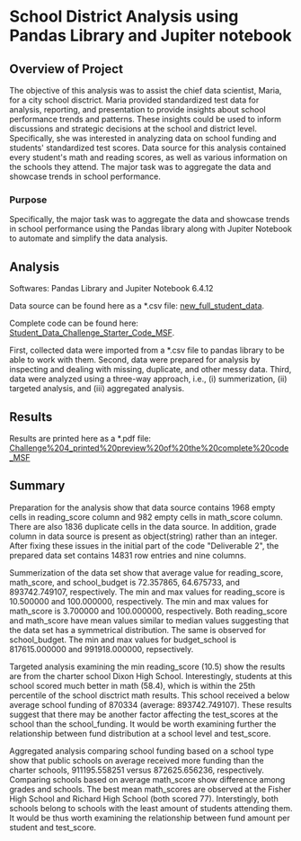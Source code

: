# School District Analysis using Pandas Library and Jupiter notebook

## **Overview of Project**
The objective of this analysis was to assist the chief data scientist, Maria, for a city school disctrict. Maria provided standardized test data for analysis, reporting, and presentation to provide insights about school performance trends and patterns. These insights could be used to inform discussions and strategic decisions at the school and district level. Specifically, she was interested in analyzing data on school funding and students' standardized test scores. Data source for this analysis contained every student's math and reading scores, as well as various information on the schools they attend. The major task was to aggregate the data and showcase trends in school performance.

### Purpose
Specifically, the major task was to aggregate the data and showcase trends in school performance using the Pandas library along with Jupiter Notebook to automate and simplify the data analysis.


## **Analysis**
Softwares: Pandas Library and Jupiter Notebook 6.4.12

Data source can be found here as a *.csv file: [new_full_student_data](https://github.com/MSF2141/school-district-analysis/blob/fbc0fa4f61a10710b2871d1655e5a3699e1d7506/new_full_student_data.csv).

Complete code can be found here: [Student_Data_Challenge_Starter_Code_MSF](https://github.com/MSF2141/school-district-analysis/blob/0654552ec9349385122775e6bd36f06aa37009be/Student_Data_Challenge_Starter_Code_MSF.ipynb).

First, collected data were imported from a *.csv file to pandas library to be able to work with them. Second, data were prepared for analysis by inspecting and dealing with missing, duplicate, and other messy data. Third, data were analyzed using a three-way approach, i.e., (i) summerization, (ii) targeted analysis, and (iii) aggregated analysis.


## **Results**
Results are printed here as a *.pdf file: [Challenge%204_printed%20preview%20of%20the%20complete%20code_MSF](https://github.com/MSF2141/school-district-analysis/blob/4a7c234d6f229a65c2edd4c65c6b98f1ac3ab811/Challenge%204_printed%20preview%20of%20the%20complete%20code_MSF.pdf)


## **Summary**
Preparation for the analysis show that data source contains 1968 empty cells in reading_score column and 982 empty cells in math_score column. There are also 1836 duplicate cells in the data source. In addition, grade column in data source is present as object(string) rather than an integer. After fixing these issues in the initial part of the code "Deliverable 2", the prepared data set contains 14831 row entries and nine columns.

Summerization of the data set show that average value for reading_score, math_score, and school_budget is 72.357865, 64.675733, and 893742.749107, respectively. The min and max values for reading_score is 10.500000 and 100.000000, respectively. The min and max values for math_score is 3.700000 and 100.000000, respectively. Both reading_score and math_score have mean values similar to median values suggesting that the data set has a symmetrical distribution. The same is observed for school_budget. The min and max values for budget_school is 817615.000000 and 991918.000000, repsectively.

Targeted analysis examining the min reading_score (10.5) show the results are from the charter school Dixon High School. Interestingly, students at this school scored much better in math (58.4), which is within the 25th percentile of the school disctrict math results. This school received a below average school funding of 870334 (average: 893742.749107). These results suggest that there may be another factor affecting the test_scores at the school than the school_funding. It would be worth examining further the relationship between fund distribution at a school level and test_score.

Aggregated analysis comparing school funding based on a school type show that public schools on average received more funding than the charter schools, 911195.558251 versus 872625.656236, respectively. Comparing schools based on average math_score show difference among grades and schools. The best mean math_scores are observed at the Fisher High School and Richard High School (both scored 77). Interstingly, both schools belong to schools with the least amount of students attending them. It would be thus worth examining the relationship between fund amount per student and test_score.

